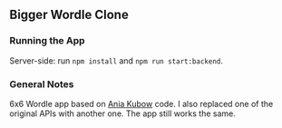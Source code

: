 ## Bigger Wordle Clone

### Running the App

Server-side: run `npm install` and `npm run start:backend`.

### General Notes

6x6 Wordle app based on [Ania Kubow](https://github.com/kubowania) code. I also replaced one of the original APIs with another one. The app still works the same.
